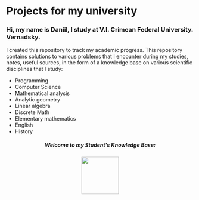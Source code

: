 # Projects for my university

### Hi, my name is Daniil, I study at V.I. Crimean Federal University. Vernadsky.

I created this repository to track my academic progress. This repository contains solutions to various problems that I encounter during my studies, notes, useful sources, in the form of a knowledge base on various scientific disciplines that I study:
* Programming
* Computer Science
* Mathematical analysis
* Analytic geometry
* Linear algebra
* Discrete Math
* Elementary mathematics
* English
* History


<h5 align="center">Welcome to my Student's Knowledge Base:<h5>
<div align="center">
<a href="https://github.com/DaniilStestyuk/cfu/blob/main/Knowledge-Base.md"><img width="100" align="center" src="https://cdn2.iconfinder.com/data/icons/computer-science-outline/60/Learn_Computer_Science-degree-computer-science-512.png"><a>
</div>
